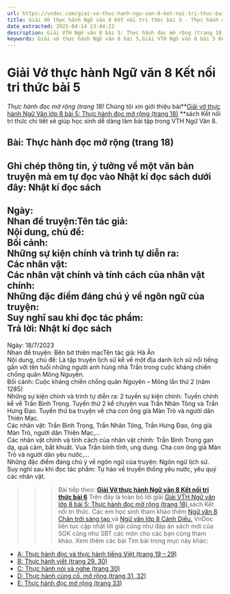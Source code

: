 ```yaml
---
url: https://vndoc.com/giai-vo-thuc-hanh-ngu-van-8-ket-noi-tri-thuc-bai-5-319823
title: Giải Vở thực hành Ngữ văn 8 Kết nối tri thức bài 5 - Thực hành đọc mở rộng (trang 18) - VnDoc.com
date_extracted: 2025-04-14 13:44:22
description: Giải VTH Ngữ văn 8 bài 5: Thực hành đọc mở rộng (trang 18) sách Kết nối tri thức có đáp án chi tiết cho các bạn cùng tham khảo.
keywords: Giải vở thực hành Ngữ văn 8 bài 5,Giải VTH Ngữ văn 8 bài 5 Kết nối tri thức,Giải vở thực hành Ngữ văn KNTT lớp 8,Ngữ văn lớp 8,Ngữ văn lớp 8 Kết nối tri thức,giải vở thực hành Ngữ văn lớp 8,bài Thực hành đọc mở rộng (trang 18)
---
```


# Giải Vở thực hành Ngữ văn 8 Kết nối tri thức bài 5
 _Thực hành đọc mở rộng \(trang 18\)_
Chúng tôi xin giới thiệu bài**[Giải vở thực hành Ngữ Văn lớp 8 bài 5: Thực hành đọc mở rộng \(trang 18\)](<https://vndoc.com/giai-vo-thuc-hanh-ngu-van-8-ket-noi-tri-thuc-bai-5-319823>) **sách Kết nối tri thức chi tiết sẽ giúp học sinh dễ dàng làm bài tập trong VTH Ngữ Văn 8.
## Bài: **Thực hành đọc mở rộng \(trang 18\)**
Ghi chép thông tin, ý tưởng về một văn bản truyện mà em tự đọc vào Nhật kí đọc sách dưới đây:
**Nhật kí đọc sách**  
---  
Ngày:  
Nhan đề truyện:Tên tác giả:  
Nội dung, chủ đề:  
Bối cảnh:  
Những sự kiện chính và trình tự diễn ra:  
Các nhân vật:  
Các nhân vật chính và tính cách của nhân vật chính:  
Những đặc điểm đáng chú ý về ngôn ngữ của truyện:  
Suy nghĩ sau khi đọc tác phẩm:  
**Trả lời:**
**Nhật kí đọc sách**  
---  
Ngày: 18/7/2023  
Nhan đề truyện: Bên bờ thiên mạcTên tác giả: Hà Ân  
Nội dung, chủ đề: Là tập truyện lịch sử kể về một địa danh lịch sử nổi tiếng gắn với tên tuổi những người anh hùng nhà Trần trong cuộc kháng chiến chống quân Mông Nguyên.  
Bối cảnh: Cuộc kháng chiến chống quân Nguyên – Mông lần thứ 2 \(năm 1285\)  
Những sự kiện chính và trình tự diễn ra: 2 tuyến sự kiện chính: Tuyến chính kể về Trần Bình Trọng. Tuyến thứ 2 kể chuyện vua Trần Nhân Tông và Trần Hưng Đạo. Tuyến thứ ba truyện về cha con ông già Màn Trò và người dân Thiên Mạc.  
Các nhân vật: Trần Bình Trọng, Trần Nhân Tông, Trần Hưng Đạo, ông già Màn Trò, người dân Thiên Mạc,…  
Các nhân vật chính và tính cách của nhân vật chính: Trần Bình Trọng gan dạ, quả cảm, bất khuất. Vua Trần bình tĩnh, ung dung. Cha con ông già Màn Trò và người dân yêu nước,…  
Những đặc điểm đáng chú ý về ngôn ngữ của truyện: Ngôn ngữ lịch sử.  
Suy nghĩ sau khi đọc tác phẩm: Tự hào về truyền thống yêu nước, yêu quý các nhân vật.  
>>> Bài tiếp theo: [**Giải Vở thực hành Ngữ văn 8 Kết nối tri thức bài 6**](<https://vndoc.com/giai-vo-thuc-hanh-ngu-van-8-ket-noi-tri-thuc-bai-6-319825>)
Trên đây là toàn bộ lời giải [Giải VTH Ngữ văn lớp 8 bài 5: Thực hành đọc mở rộng \(trang 18\) ](<https://vndoc.com/giai-vo-thuc-hanh-ngu-van-8-ket-noi-tri-thuc-bai-5-319823>)sách Kết nối tri thức. Các em học sinh tham khảo thêm [Ngữ văn 8 Chân trời sáng tạo ](<https://vndoc.com/ngu-van-8-chan-troi-sang-tao>)và [Ngữ văn lớp 8 Cánh Diều.](<https://vndoc.com/ngu-van-8-canh-dieu>) VnDoc liên tục cập nhật lời giải cũng như đáp án sách mới của SGK cũng như SBT các môn cho các bạn cùng tham khảo.
Xem thêm các bài Tìm bài trong mục này khác:
  * [A: Thực hành đọc và thực hành tiếng Việt \(trang 19 – 29\)](</giai-vo-thuc-hanh-ngu-van-8-ket-noi-tri-thuc-bai-6-319825>)
  * [B: Thực hành viết \(trang 29, 30\)](</giai-vo-thuc-hanh-ngu-van-8-ket-noi-tri-thuc-bai-7-319828>)
  * [C: Thực hành nói và nghe \(trang 30\)](</giai-vo-thuc-hanh-ngu-van-8-ket-noi-tri-thuc-bai-8-319832>)
  * [D: Thực hành củng cố, mở rộng \(trang 31, 32\)](</giai-vo-thuc-hanh-ngu-van-8-ket-noi-tri-thuc-bai-9-319836>)
  * [E: Thực hành đọc mở rộng \(trang 33\)](</giai-vo-thuc-hanh-ngu-van-8-ket-noi-tri-thuc-bai-10-319843>)

